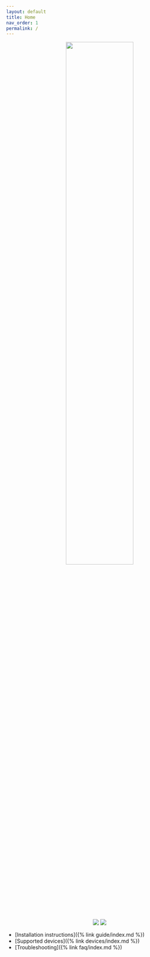 ```yaml
---
layout: default
title: Home
nav_order: 1
permalink: /
---
```


<p align="center">
  <img loading="lazy" width="60%" src="/assets/images/logo.png"/>
  <br><br>
  <a href="https://github.com/salvogiangri/UN1CA"><img loading="lazy" src="https://img.shields.io/badge/GitHub-453f3d?style=for-the-badge&logo=github"/></a>
  <a href="https://t.me/unicarom"><img loading="lazy" src="https://img.shields.io/badge/Telegram-229ed9?style=for-the-badge&logo=telegram&logoColor=ffffff"/></a>
</p>

- [Installation instructions]({% link guide/index.md %})
- [Supported devices]({% link devices/index.md %})
- [Troubleshooting]({% link faq/index.md %})
